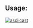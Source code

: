 ## Usage:

[![asciicast](https://asciinema.org/a/JRwEleweGYi9gwgCs832Dm1wg.png)](https://asciinema.org/a/zzTY4kT1mrCHhXGvB1jaoi9Gp)

